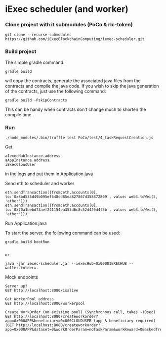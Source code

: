 # iExec scheduler (and worker)

### Clone project with it submodules (PoCo & rlc-token)

```
git clone --recurse-submodules https://github.com/iExecBlockchainComputing/iexec-scheduler.git
```

### Build project
The simple gradle command:
```
gradle build
```
will copy the contracts, generate the associated java files from the contracts and compile the java code.
If you wish to skip the java generation of the contracts, just use the following command:
```
gradle build -PskipContracts
```
This can be handy when contracts don't change much to shorten the compile time.

### Run

```
./node_modules/.bin/truffle test PoCo/test/4_taskRequestCreation.js
```

Get
```
aIexecHubInstance.address
aAppInstance.address
iExecCloudUser
```
in the logs and put them in Application.java

Send eth to scheduler and worker
```
eth.sendTransaction({from:eth.accounts[0], to:'0x8bd535d49b095ef648cd85ea827867d358872809', value: web3.toWei(5, 'ether')})
eth.sendTransaction({from:eth.accounts[0], to:'0x70a1bebd73aef241154ea353d6c8c52d420d4f5b', value: web3.toWei(5, 'ether')})
```

Run Application.java

To start the server, the following command can be used:
```
gradle build bootRun


or

java -jar iexec-scheduler.jar --iexecHub=0x0000IEXECHUB --wallet.folder=.
```


Mock endpoints
```
Server up?
GET http://localhost:8080/isalive

Get WorkerPool address
GET http://localhost:8080/workerpool

Create WorkOrder (on existing pool) (Synchronous call, takes ~10sec)
GET http://localhost:8080/createworkorder?app=0x000APP&beneficiary=0x000CLOUDUSER (app & beneficiary required)
(GET http://localhost:8080/createworkorder?app=0x000APP&dataset=0&workOrderParam=noTaskParam&workReward=0&askedTrust=false&dappCallback=false&beneficiary=0x000CLOUDUSER)
                                   


```



